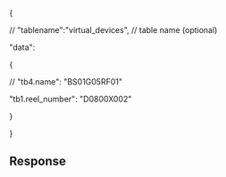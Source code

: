 {

// "tablename":"virtual_devices", // table name (optional)

"data":

{

// "tb4.name": "BS01G05RF01"

"tb1.reel_number": "D0800X002"

}

  

}


## Response
